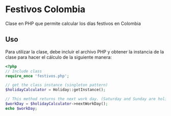 # Festivos Colombia
Clase en PHP que permite calcular los días festivos en Colombia

## Uso
Para utilizar la clase, debe incluir el archivo PHP y obtener la instancia de la clase para hacer el cálculo de la siguiente manera:

``` PHP
<?php
// Include class
require_once 'festivos.php';

// get the class instance (singleton pattern)
$holidayCalculator = Holiday::getInstance();

// This method returns the next work day. (Saturday and Sunday are holidays)
$workDay = $holidayCalculator->nextWorkDay();
echo $workDay;
```

